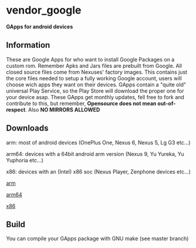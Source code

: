 # vendor_google

**GApps for android devices**


Information
------------------

These are Google Apps for who want to install Google Packages on a custom rom.
Remember Apks and Jars files are prebuilt from Google.
All closed source files come from Nexuses' factory images.
This contains just the core files needed to setup a fully working Google account,
users will choose wich apps they want on their devices.
GApps contain a "quite old" universal Play Service, so the Play Store will download the proper one
for your device asap.
These GApps get monthly updates, fell free to fork and contribute to this, but remember,
**Opensource does not mean out-of-respect**.
Also **NO MIRRORS ALLOWED**

Downloads
------------------

arm: most of android devices (OnePlus One, Nexus 6, Nexus 5, Lg G3 etc...)

arm64: devices with a 64bit android arm version (Nexus 9, Yu Yureka, Yu Yuphoria etc...)

x86: devices with an (Intel) x86 soc (Nexus Player, Zenphone devices etc...)


[arm](https://github.com/cgapps/vendor_google/tree/builds/arm)

[arm64](https://github.com/cgapps/vendor_google/tree/builds/arm64)

[x86](https://github.com/cgapps/vendor_google/tree/builds/arm)

Build
-------------------

You can compile your GApps package with GNU make (see master branch)
